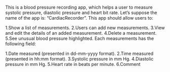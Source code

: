 This is a blood pressure recording app, which helps a user to measure systolic pressure, diastolic pressure and heart bit rate. Let’s suppose the name of the app is: “CardiacRecorder”. This app should allow users to:

1.Show a list of measurements.
2.Users can add new measurements.
3.View and edit the details of an added measurement.
4.Delete a measurement.
5.See unusual blood pressure highlighted.
Each measurements has the following field:

1.Date measured (presented in dd-mm-yyyy format).
2.Time measured (presented in hh:mm format).
3.Systolic pressure in mm Hg.
4.Diastolic pressure in mm Hg.
5.Heart rate in beats per minute.
6.Comment
